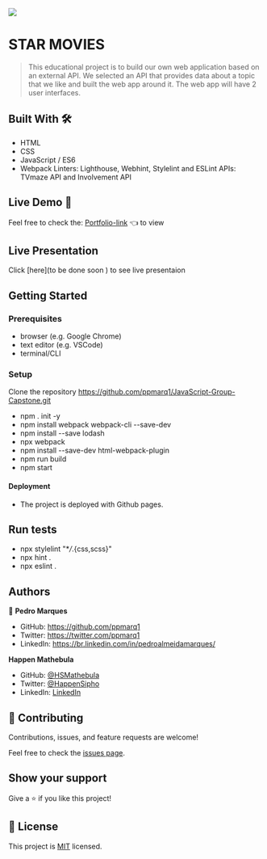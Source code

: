 ![](https://img.shields.io/badge/Microverse-blueviolet)

# STAR MOVIES

> This educational project is to build our own web application based on an external API. We selected an API that provides data about a topic that we like and built the web app around it. The web app will have 2 user interfaces.

## Built With 🛠️

- HTML
- CSS
- JavaScript / ES6
- Webpack
  Linters: Lighthouse, Webhint, Stylelint and ESLint
  APIs: TVmaze API and  Involvement API

## Live Demo 🔗

Feel free to check the: [Portfolio-link](https://ppmarq1.github.io/JavaScript-Group-Capstone/) 👈 to view

## Live Presentation

Click [here](to be done soon ) to see live presentaion

## Getting Started

### Prerequisites

- browser (e.g. Google Chrome)
- text editor (e.g. VSCode)
- terminal/CLI

### Setup

Clone the repository https://github.com/ppmarq1/JavaScript-Group-Capstone.git

- npm . init -y
- npm install webpack webpack-cli --save-dev
- npm install --save lodash
- npx webpack
- npm install --save-dev html-webpack-plugin
- npm run build
- npm start

#### Deployment

- The project is deployed with Github pages.

## Run tests

- npx stylelint "\*_/_.{css,scss}"
- npx hint .
- npx eslint .

## Authors

👤 **Pedro Marques**

- GitHub: https://github.com/ppmarq1
- Twitter: https://twitter.com/ppmarq1
- LinkedIn: https://br.linkedin.com/in/pedroalmeidamarques/

**Happen Mathebula**

- GitHub: [@HSMathebula](https://github.com/HSMathebula)
- Twitter: [@HappenSipho](https://twitter.com/HappenSipho)
- LinkedIn: [LinkedIn](https://www.linkedin.com/in/happen-sipho-mathebula-4b0438115/)

## 🤝 Contributing

Contributions, issues, and feature requests are welcome!

Feel free to check the [issues page](https://github.com/ppmarq1/JavaScript-Group-Capstone/issues).

## Show your support

Give a ⭐️ if you like this project!

## 📝 License

This project is [MIT](./MIT.md) licensed.
